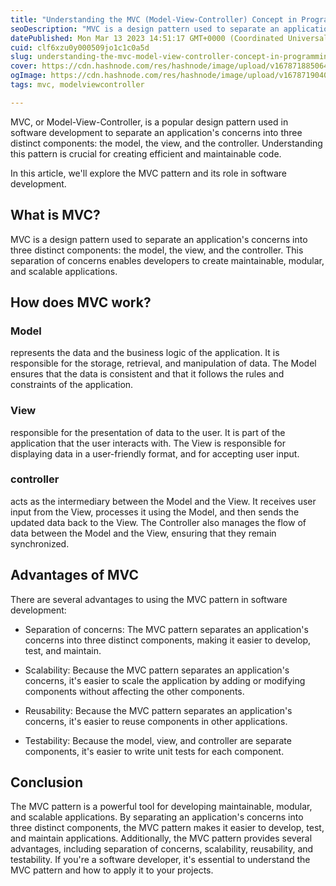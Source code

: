 ```yaml
---
title: "Understanding the MVC (Model-View-Controller) Concept in Programming"
seoDescription: "MVC is a design pattern used to separate an application's concerns into three distinct components: the model, the view, and the controller."
datePublished: Mon Mar 13 2023 14:51:17 GMT+0000 (Coordinated Universal Time)
cuid: clf6xzu0y000509jo1c1c0a5d
slug: understanding-the-mvc-model-view-controller-concept-in-programming
cover: https://cdn.hashnode.com/res/hashnode/image/upload/v1678718850649/6e687636-6359-4a92-ae24-6860eab57785.png
ogImage: https://cdn.hashnode.com/res/hashnode/image/upload/v1678719040998/51e1f9bc-5c91-42fb-a346-62d2ef983708.png
tags: mvc, modelviewcontroller

---
```


MVC, or Model-View-Controller, is a popular design pattern used in software development to separate an application's concerns into three distinct components: the model, the view, and the controller. Understanding this pattern is crucial for creating efficient and maintainable code.

In this article, we'll explore the MVC pattern and its role in software development.

## **What is MVC?**

MVC is a design pattern used to separate an application's concerns into three distinct components: the model, the view, and the controller. This separation of concerns enables developers to create maintainable, modular, and scalable applications.

## **How does MVC work?**

### Model

represents the data and the business logic of the application. It is responsible for the storage, retrieval, and manipulation of data. The Model ensures that the data is consistent and that it follows the rules and constraints of the application.

### View

responsible for the presentation of data to the user. It is part of the application that the user interacts with. The View is responsible for displaying data in a user-friendly format, and for accepting user input.

### controller

acts as the intermediary between the Model and the View. It receives user input from the View, processes it using the Model, and then sends the updated data back to the View. The Controller also manages the flow of data between the Model and the View, ensuring that they remain synchronized.

## **Advantages of MVC**

There are several advantages to using the MVC pattern in software development:

* Separation of concerns: The MVC pattern separates an application's concerns into three distinct components, making it easier to develop, test, and maintain.
    
* Scalability: Because the MVC pattern separates an application's concerns, it's easier to scale the application by adding or modifying components without affecting the other components.
    
* Reusability: Because the MVC pattern separates an application's concerns, it's easier to reuse components in other applications.
    
* Testability: Because the model, view, and controller are separate components, it's easier to write unit tests for each component.
    

## **Conclusion**

The MVC pattern is a powerful tool for developing maintainable, modular, and scalable applications. By separating an application's concerns into three distinct components, the MVC pattern makes it easier to develop, test, and maintain applications. Additionally, the MVC pattern provides several advantages, including separation of concerns, scalability, reusability, and testability. If you're a software developer, it's essential to understand the MVC pattern and how to apply it to your projects.